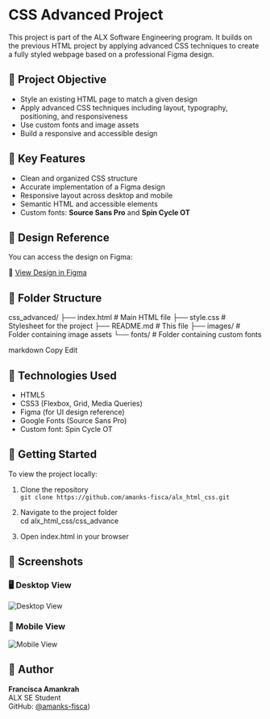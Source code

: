 # CSS Advanced Project

This project is part of the ALX Software Engineering program. It builds on the previous HTML project by applying advanced CSS techniques to create a fully styled webpage based on a professional Figma design.

## 📄 Project Objective

- Style an existing HTML page to match a given design
- Apply advanced CSS techniques including layout, typography, positioning, and responsiveness
- Use custom fonts and image assets
- Build a responsive and accessible design

## 🎯 Key Features

- Clean and organized CSS structure
- Accurate implementation of a Figma design
- Responsive layout across desktop and mobile
- Semantic HTML and accessible elements
- Custom fonts: **Source Sans Pro** and **Spin Cycle OT**

## 🎨 Design Reference

You can access the design on Figma:

🔗 [View Design in Figma](https://www.figma.com/file/[yourfigmalink](https://www.figma.com/design/0WNBj34hysErOqqeOyAPAQ/Homepage--Copy-?node-id=0-1&p=f&m=draw))  

## 📁 Folder Structure

css_advanced/
├── index.html # Main HTML file
├── style.css # Stylesheet for the project
├── README.md # This file
├── images/ # Folder containing image assets
└── fonts/ # Folder containing custom fonts

markdown
Copy
Edit

## 🧰 Technologies Used

- HTML5
- CSS3 (Flexbox, Grid, Media Queries)
- Figma (for UI design reference)
- Google Fonts (Source Sans Pro)
- Custom font: Spin Cycle OT

## 🚀 Getting Started

To view the project locally:

1. Clone the repository  
   `git clone https://github.com/amanks-fisca/alx_html_css.git`

2. Navigate to the project folder  
   cd alx_html_css/css_advance

3. Open index.html in your browser

## 📸 Screenshots

### 🖥️ Desktop View
![Desktop View](./screenshots/desktop.png)

### 📱 Mobile View
![Mobile View](./screenshots/mobile.png)


## 📝 Author

**Francisca Amankrah**  
ALX SE Student  
GitHub: [@amanks-fisca](https://github.com/amanks-fisca))

